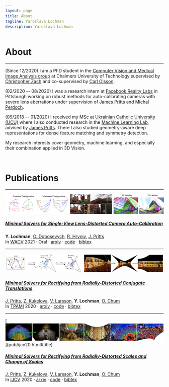 ```yaml
---
layout: page
title: About
tagline: Yaroslava Lochman
description: Yaroslava Lochman
---
```


# About
<hr>

<div class="story">
<p>(Since 12/2020) I am a PhD student in the <a href="https://www.chalmers.se/en/departments/e2/research/Signal-processing-and-Biomedical-engineering/Pages/Image-and-video-analysis.aspx">Computer Vision and Medical Image Analysis group</a> at Chalmers University of Technology supervised by <a href="https://www.chalmers.se/en/staff/Pages/Christopher-Zach.aspx">Christopher Zach</a> and co-supervised by <a href="http://www.maths.lth.se/matematiklth/personal/calle/">Carl Olsson</a>.</p> 

<p>(02/2020 -- 08/2020) I was a research intern at <a href="https://tech.fb.com/codec-avatars-facebook-reality-labs">Facebook Reality Labs</a> in Pittsburgh working on robust methods for auto-calibrating cameras with severe lens aberrations under supervision of <a href="https://prittjam.github.io">James Pritts</a> and <a href="https://scholar.google.com/citations?user=0Y_LBNIAAAAJ">Michal Perdoch</a>.</p>

<p>(09/2018 -- 01/2020) I received my MSc at <a href="https://apps.ucu.edu.ua/en">Ukrainian Catholic University (UCU)</a> where I also conducted research in the <a href="https://apps.ucu.edu.ua/en/mllab">Machine Learning Lab</a>, advised by <a href="https://prittjam.github.io">James Pritts</a>. There I also studied geometry-aware deep representations for dense feature matching and symmetry detection.</p>

<p>My research interests cover geometry, machine learning, and especially their combination applied in 3D Vision.</p>

</div>

<br>

# Publications
<hr>

[<img src="./assets/thumbnails/wacv21.jpg"/>](pub/wacv21.html#title)

##### [**Minimal Solvers for Single-View Lens-Distorted Camera Auto-Calibration**](pub/wacv21.html#title) <br>
**Y. Lochman**, [O. Dobosevych][odobosevych], [R. Hryniv][rhryniv], [J. Pritts][jbpritts] <br>
In [WACV](http://wacv2021.thecvf.com) 2021 · Oral · [arxiv][wacv21-arxiv] · [code][autocalib] · [bibtex](pub/wacv21.html#citing)

<hr>

[<img src="./assets/thumbnails/pami20.jpg"/>](pub/pami20.html#title)
##### [Minimal Solvers for Rectifying from Radially-Distorted Conjugate Translations](pub/pami20.html#title) <br> 
[J. Pritts][jbpritts], [Z. Kukelova][zkukelova], [V. Larsson][vlarsson], **Y. Lochman**, [O. Chum][ochum] <br>
In [TPAMI][tpami20] 2020 · [arxiv][tpami20-arxiv] · [code][repeats] · [bibtex](pub/pami20.html#citing)

<hr>
[<img src="./assets/thumbnails/ijcv20.jpg"/>](pub/ijcv20.html#title)

##### [Minimal Solvers for Rectifying from Radially-Distorted Scales and Change of Scales](pub/ijcv20.html#title) <br> 
[J. Pritts][jbpritts], [Z. Kukelova][zkukelova], [V. Larsson][vlarsson], **Y. Lochman**, [O. Chum][ochum] <br>
In [IJCV][ijcv20] 2020 · [arxiv][ijcv20-arxiv] · [code][repeats] · [bibtex](pub/ijcv20.html#citing)

[tpami20]: https://ieeexplore.ieee.org/document/9086062
[tpami20-arxiv]: https://arxiv.org/abs/1911.01507
[repeats]: https://github.com/prittjam/repeats

[ijcv20]: https://link.springer.com/article/10.1007/s11263-019-01216-x
[ijcv20-arxiv]: https://arxiv.org/abs/1907.11539
[repeats]: https://github.com/prittjam/repeats

[wacv21-arxiv]: https://arxiv.org/abs/2011.08988
[autocalib]: https://github.com/ucuapps/single-view-autocalib

[jbpritts]: https://scholar.google.com/citations?user=fvTKAEUAAAAJ
[zkukelova]: https://scholar.google.com/citations?user=M4a3VyYAAAAJ
[vlarsson]: https://scholar.google.com/citations?user=vHeD0TYAAAAJ
[ochum]: https://scholar.google.com/citations?user=4T42Ke0AAAAJ
[odobosevych]: https://scholar.google.com/citations?user=Zg-YKKQAAAAJ
[rhryniv]: https://scholar.google.com/citations?user=VqhpE1QAAAAJ